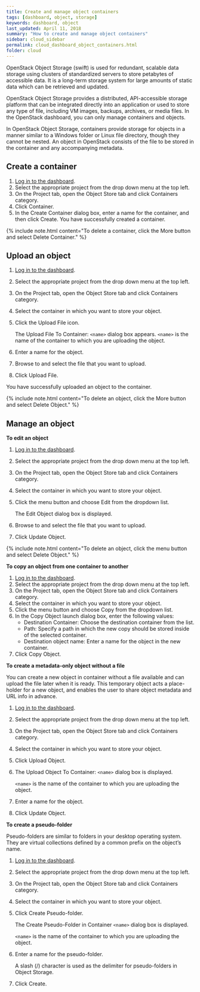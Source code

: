 ```yaml
---
title: Create and manage object containers
tags: [dashboard, object, storage]
keywords: dashboard, object
last_updated: April 11, 2018
summary: "How to create and manage object containers"
sidebar: cloud_sidebar
permalink: cloud_dashboard_object_containers.html
folder: cloud
---
```


OpenStack Object Storage (swift) is used for redundant, scalable data storage using clusters of standardized servers to store petabytes of accessible data. It is a long-term storage system for large amounts of static data which can be retrieved and updated.

OpenStack Object Storage provides a distributed, API-accessible storage platform that can be integrated directly into an application or used to store any type of file, including VM images, backups, archives, or media files. In the OpenStack dashboard, you can only manage containers and objects.

In OpenStack Object Storage, containers provide storage for objects in a manner similar to a Windows folder or Linux file directory, though they cannot be nested. An object in OpenStack consists of the file to be stored in the container and any accompanying metadata.

## Create a container
1. [Log in to the dashboard](cloud_dashboard_login.html).
1. Select the appropriate project from the drop down menu at the top left.
1. On the Project tab, open the Object Store tab and click Containers category.
1. Click Container.
1. In the Create Container dialog box, enter a name for the container, and then click Create.
You have successfully created a container.

{% include note.html content="To delete a container, click the More button and select Delete Container." %}

## Upload an object
1. [Log in to the dashboard](cloud_dashboard_login.html).

1. Select the appropriate project from the drop down menu at the top left.

1. On the Project tab, open the Object Store tab and click Containers category.

1. Select the container in which you want to store your object.

1. Click the Upload File icon.

   The Upload File To Container: ``<name>`` dialog box appears. ``<name>`` is the name of the container to which you are uploading the object.

1. Enter a name for the object.

1. Browse to and select the file that you want to upload.

1. Click Upload File.

You have successfully uploaded an object to the container.

{% include note.html content="To delete an object, click the More button and select Delete Object." %}

## Manage an object
**To edit an object**

1. [Log in to the dashboard](cloud_dashboard_login.html).

1. Select the appropriate project from the drop down menu at the top left.

1. On the Project tab, open the Object Store tab and click Containers category.

1. Select the container in which you want to store your object.

1. Click the menu button and choose Edit from the dropdown list.

   The Edit Object dialog box is displayed.

1. Browse to and select the file that you want to upload.

1. Click Update Object.

{% include note.html content="To delete an object, click the menu button and select Delete Object." %}

**To copy an object from one container to another**

1. [Log in to the dashboard](cloud_dashboard_login.html).
1. Select the appropriate project from the drop down menu at the top left.
1. On the Project tab, open the Object Store tab and click Containers category.
1. Select the container in which you want to store your object.
1. Click the menu button and choose Copy from the dropdown list.
1. In the Copy Object launch dialog box, enter the following values:
   - Destination Container: Choose the destination container from the list.
   - Path: Specify a path in which the new copy should be stored inside of the selected container.
   - Destination object name: Enter a name for the object in the new container.
1. Click Copy Object.

**To create a metadata-only object without a file**

You can create a new object in container without a file available and can upload the file later when it is ready. This temporary object acts a place-holder for a new object, and enables the user to share object metadata and URL info in advance.

1. [Log in to the dashboard](cloud_dashboard_login.html).

1. Select the appropriate project from the drop down menu at the top left.

1. On the Project tab, open the Object Store tab and click Containers category.

1. Select the container in which you want to store your object.

1. Click Upload Object.

1. The Upload Object To Container: ``<name>`` dialog box is displayed.

   ``<name>`` is the name of the container to which you are uploading the object.

1. Enter a name for the object.

1. Click Update Object.

**To create a pseudo-folder**

Pseudo-folders are similar to folders in your desktop operating system. They are virtual collections defined by a common prefix on the object’s name.

1. [Log in to the dashboard](cloud_dashboard_login.html).

1. Select the appropriate project from the drop down menu at the top left.

1. On the Project tab, open the Object Store tab and click Containers category.

1. Select the container in which you want to store your object.

1. Click Create Pseudo-folder.

   The Create Pseudo-Folder in Container ``<name>`` dialog box is displayed.

   ``<name>`` is the name of the container to which you are uploading the object.

1. Enter a name for the pseudo-folder.

   A slash (/) character is used as the delimiter for pseudo-folders in Object Storage.

1. Click Create.

